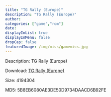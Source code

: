 ```yaml
---
title: "TG Rally (Europe)"
description: "TG Rally (Europe)"
author: 
categories: ["game","rom"]
date: 
displayInList: true
displayInMenu: false
dropCap: false
featuredImage: /img/miss/gamemiss.jpg
---
```


Description: TG Rally (Europe)

Download: <a style="text-decoration:underline;" href="https://mega.nz/#!iepAUI5D!GSzhcgJ462SlTau-_durBChM2ezDPGERVbhOKAVpdY4" target = "_blank" rel = "nofollow" > TG Rally (Europe)</a>

Size: 4194304

MD5: 5B8EB6080AE3DE50D9734DAACD6B92FE


